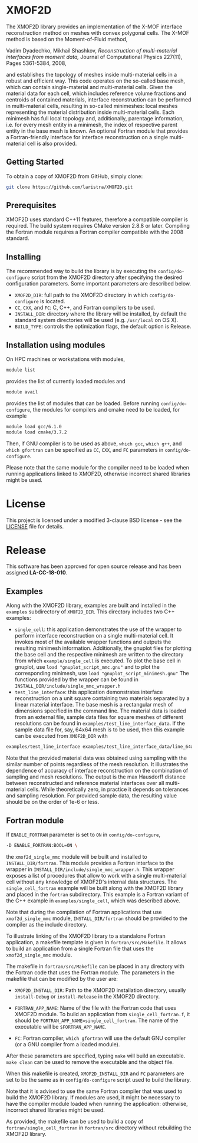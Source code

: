# XMOF2D

The XMOF2D library provides an implementation of the X-MOF interface reconstruction method on meshes with convex polygonal cells. The X-MOF method is based on the Moment-of-Fluid method,

Vadim Dyadechko, Mikhail Shashkov,
*Reconstruction of multi-material interfaces from moment data,*
Journal of Computational Physics 227(11), Pages 5361-5384, 2008,

and establishes the topology of meshes inside multi-material cells in a robust and efficient way.
This code operates on the so-called base mesh, which can contain single-material and multi-material cells. Given the material data for each cell, which includes reference volume fractions and centroids of contained  materials, interface reconstruction can be performed in multi-material cells, resulting in so-called minimeshes: local meshes representing the material distribution inside multi-material cells. Each minimesh has full local topology and, additionally, parentage information, i.e. for every mesh entity in a minimesh, the index of respective parent entity in the base mesh is known.
An optional Fortran module that provides a Fortran-friendly interface for interface reconstruction on a single multi-material cell is also provided.

## Getting Started

To obtain a copy of XMOF2D from GitHub, simply clone:
```sh
git clone https://github.com/laristra/XMOF2D.git
```

## Prerequisites

XMOF2D uses standard C++11 features, therefore a compatible compiler is required. The build system requires CMake version 2.8.8 or later.
Compiling the Fortran module requires a Fortran compiler compatible with the 2008 standard.

## Installing

The recommended way to build the library is by executing the `config/do-configure` script from the XMOF2D directory after specifying the desired configuration parameters.
Some important parameters are described below.

- `XMOF2D_DIR`: full path to the XMOF2D directory in which `config/do-configure` is located.
- `CC`, `CXX`, and `FC`: C, C++, and Fortran compilers to be used.
- `INSTALL_DIR`: directory where the library will be installed, by default the standard system directories will be used (e.g. `/usr/local` on OS X).
- `BUILD_TYPE`: controls the optimization flags, the default option is Release.

## Installation using modules

On HPC machines or workstations with modules,
```sh
module list
```
provides the list of currently loaded modules and
```sh
module avail
```
provides the list of modules that can be loaded.
Before running `config/do-configure`, the modules for compilers and cmake need to be loaded, for example
```sh
module load gcc/6.1.0
module load cmake/3.7.2
```
Then, if GNU compiler is to be used as above, ``which gcc``, ``which g++``, and ``which gfortran`` can be specified as `CC`, `CXX`, and `FC` parameters in `config/do-configure`.

Please note that the same module for the compiler need to be loaded when running applications linked to XMOF2D, otherwise incorrect shared libraries might be used.

# License

This project is licensed under a modified 3-clause BSD license - see
the [LICENSE](https://github.com/larista/XMOF2D/blob/master/LICENSE)
file for details.

# Release

This software has been approved for open source release and has been
assigned **LA-CC-18-010**.

## Examples

Along with the XMOF2D library, examples are built and installed in the `examples` subdirectory of `XMOF2D_DIR`. This directory includes two C++ examples:
- `single_cell`: this application demonstrates the use of the wrapper to perform interface reconstruction on a single multi-material cell. It invokes most of the available wrapper functions and outputs the resulting minimesh information. Additionally, the gnuplot files for plotting the base cell and the respective minimesh are written to the directory from which `example/single_cell` is executed.
To plot the base cell in gnuplot, use `load "gnuplot_script_mmc.gnu"` and to plot the corresponding minimesh, use `load "gnuplot_script_minimesh.gnu"`
The functions provided by the wrapper can be found in `INSTALL_DIR/include/single_mmc_wrapper.h`
- `test_line_interface`: this application demonstrates interface reconstruction on a unit square containing two materials separated by a linear material interface. The base mesh is a rectangular mesh of dimensions specified in the command line. The material data is loaded from an external file, sample data files for square meshes of different resolutions can be found in `examples/test_line_interface_data`. If the sample data file for, say, 64x64 mesh is to be used, then this example can be executed from `XMOF2D_DIR` with
```sh
examples/test_line_interface examples/test_line_interface_data/line_64x64_matdata.dat 64 64
```
Note that the provided material data was obtained using sampling with the similar number of points regardless of the mesh resolution. It illustrates the dependence of accuracy of interface reconstruction on the combination of sampling and mesh resolutions.
The output is the max Hausdorff distance between reconstructed and reference material interfaces over all multi-material cells. While theoretically zero, in practice it depends on tolerances and sampling resolution. For provided sample data, the resulting value should be on the order of 1e-6 or less.

## Fortran module

If `ENABLE_FORTRAN` parameter is set to `ON` in `config/do-configure`,
```sh
-D ENABLE_FORTRAN:BOOL=ON \
```
the `xmof2d_single_mmc` module will be built and installed to `INSTALL_DIR/fortran`. This module provides a Fortran interface to the wrapper in `INSTALL_DIR/include/single_mmc_wrapper.h`.
This wrapper exposes a list of procedures that allow to work with a single multi-material cell without any knowledge of XMOF2D's internal data structures.
The `single_cell_fortran` example will be built along with the XMOF2D library and placed in the `fortran` subdirectory. This example is a Fortran variant of the C++ example in `examples/single_cell`, which was described above.

Note that during the compilation of Fortran applications that use `xmof2d_single_mmc` module, `INSTALL_DIR/fortran` should be provided to the compiler as the include directory.

To illustrate linking of the XMOF2D library to a standalone Fortran application, a makefile template is given in `fortran/src/Makefile`. It allows to build an application from a single Fortran file that uses the `xmof2d_single_mmc` module.

The makefile in `fortran/src/Makefile` can be placed in any directory with the Fortran code that uses the Fortran module.
The parameters in the makefile that can be modified by the user are:

- `XMOF2D_INSTALL_DIR`: Path to the XMOF2D installation directory, usually `install-Debug` or `install-Release` in the XMOF2D directory.

- `FORTRAN_APP_NAME`: Name of the file with the Fortran code that uses XMOF2D module. To build an application from `single_cell_fortran.f`, it should be `FORTRAN_APP_NAME=single_cell_fortran`. The name of the executable will be `$FORTRAN_APP_NAME`.

- `FC`: Fortran compiler, ``which gfortran`` will use the default GNU compiler (or a GNU compiler from a loaded module).

After these parameters are specified, typing `make` will build an executable. `make clean` can be used to remove the executable and the object file.

When this makefile is created, `XMOF2D_INSTALL_DIR` and `FC` parameters are set to be the same as in `config/do-configure` script used to build the library.

Note that it is advised to use the same Fortran compiler that was used to build the XMOF2D library. If modules are used, it might be necessary to have the compiler module loaded when running the application: otherwise, incorrect shared libraries might be used.

As provided, the makefile can be used to build a copy of `fortran/single_cell_fortran` in `fortran/src` directory without rebuilding the XMOF2D library.
